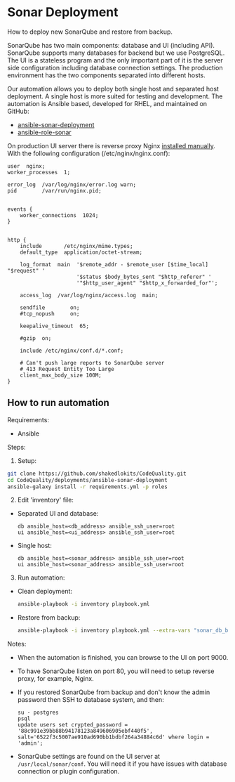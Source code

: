 # Sonar Deployment
How to deploy new SonarQube and restore from backup.

SonarQube has two main components: database and UI (including API).
SonarQube supports many databases for backend but we use
PostgreSQL. The UI is a stateless program and the only important part of it
is the server side configuration including database connection settings.
The production environment has the two components separated into
different hosts.

Our automation allows you to deploy both single host and separated host
deployment. A single host is more suited for testing and development.
The automation is Ansible based, developed for RHEL, and maintained on GitHub:

 - [ansible-sonar-deployment][2]
 - [ansible-role-sonar][3]

On production UI server there is reverse proxy Nginx
[installed manually][1]. With the following configuration
(/etc/nginx/nginx.conf):

```
user  nginx;
worker_processes  1;

error_log  /var/log/nginx/error.log warn;
pid        /var/run/nginx.pid;


events {
    worker_connections  1024;
}


http {
    include       /etc/nginx/mime.types;
    default_type  application/octet-stream;

    log_format  main  '$remote_addr - $remote_user [$time_local] "$request" '
                      '$status $body_bytes_sent "$http_referer" '
                      '"$http_user_agent" "$http_x_forwarded_for"';

    access_log  /var/log/nginx/access.log  main;

    sendfile        on;
    #tcp_nopush     on;

    keepalive_timeout  65;

    #gzip  on;

    include /etc/nginx/conf.d/*.conf;

    # Can't push large reports to SonarQube server
    # 413 Request Entity Too Large
    client_max_body_size 100M;
}
```

## How to run automation

Requirements:

 - Ansible

Steps:

1. Setup:

  ```bash
  git clone https://github.com/shakedlokits/CodeQuality.git
  cd CodeQuality/deployments/ansible-sonar-deployment
  ansible-galaxy install -r requirements.yml -p roles
  ```

2. Edit 'inventory' file:

  - Separated UI and database:

    ```
    db ansible_host=<db_address> ansible_ssh_user=root
    ui ansible_host=<ui_address> ansible_ssh_user=root
    ```

  - Single host:

    ```
    db ansible_host=<sonar_address> ansible_ssh_user=root
    ui ansible_host=<sonar_address> ansible_ssh_user=root
    ```

3. Run automation:
  - Clean deployment:

    ```bash
    ansible-playbook -i inventory playbook.yml
    ```
  - Restore from backup:

    ```bash
    ansible-playbook -i inventory playbook.yml --extra-vars "sonar_db_backup=</path/to/sonar/db/dump>"
    ```

Notes:
 - When the automation is finished, you can browse to the UI on port 9000.
 - To have SonarQube listen on port 80, you will need to setup reverse
   proxy, for example, Nginx.
 - If you restored SonarQube from backup and don't know the admin password
   then SSH to database system, and then:

   ```
   su - postgres
   psql
   update users set crypted_password = '88c991e39bb88b94178123a849606905ebf440f5', salt='6522f3c5007ae910ad690bb1bdbf264a34884c6d' where login = 'admin';
   ```

 - SonarQube settings are found on the UI server at `/usr/local/sonar/conf`.
   You will need it if you have issues with database connection or plugin
   configuration.

[1]: https://www.cyberciti.biz/faq/how-to-install-and-use-nginx-on-centos-7-rhel-7/
[2]: ansible-sonar-deployment
[3]: https://github.com/abraverm/ansible-role-sonar/tree/postgresql
